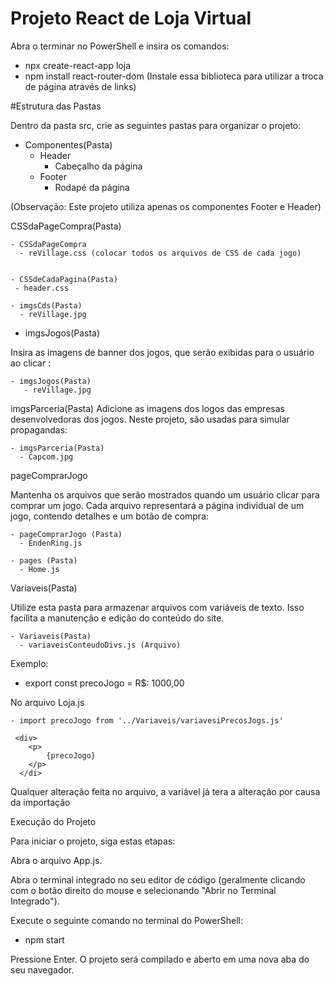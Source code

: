 # Projeto React de Loja Virtual

  Abra o terminar no PowerShell e insira os comandos:

- npx create-react-app loja
- npm install react-router-dom (Instale essa biblioteca para utilizar a troca de página através de links)


#Estrutura das Pastas

Dentro da pasta src, crie as seguintes pastas para organizar o projeto:

- Componentes(Pasta)
   - Header
     - Cabeçalho da página
   - Footer
      - Rodapé da página

(Observação: Este projeto utiliza apenas os componentes Footer e Header)

CSSdaPageCompra(Pasta)

    - CSSdaPageCompra
      - reVillage.css (colocar todos os arquivos de CSS de cada jogo)


    - CSSdeCadaPagina(Pasta)
     - header.css

    - imgsCds(Pasta)
      - reVillage.jpg

- imgsJogos(Pasta)

Insira as imagens de banner dos jogos, que serão exibidas para o usuário ao clicar :

    - imgsJogos(Pasta)
       - reVillage.jpg
    
  
  imgsParceria(Pasta) 
  Adicione as imagens dos logos das empresas desenvolvedoras dos jogos. Neste projeto, são usadas para simular propagandas:
  
    - imgsParceria(Pasta)
      - Capcom.jpg

pageComprarJogo

Mantenha os arquivos que serão mostrados quando um usuário clicar para comprar um jogo. Cada arquivo representará a página individual de um jogo, contendo detalhes e um botão de compra:

    - pageComprarJogo (Pasta)
      - EndenRing.js

    - pages (Pasta)
      - Home.js
     
   Variaveis(Pasta)

Utilize esta pasta para armazenar arquivos com variáveis de texto. Isso facilita a manutenção e edição do conteúdo do site.

    - Variaveis(Pasta)
      - variaveisConteudoDivs.js (Arquivo)

Exemplo:
  - export const precoJogo = R$: 1000,00

No arquivo Loja.js
      
    - import precoJogo from '../Variaveis/variavesiPrecosJogs.js'
    
     <div>
        <p>
            {precoJogo} 
        </p>
      </di>

Qualquer alteração feita no arquivo, a variável já tera a alteração por causa da importação

Execução do Projeto

Para iniciar o projeto, siga estas etapas:

Abra o arquivo App.js.

Abra o terminal integrado no seu editor de código (geralmente clicando com o botão direito do mouse e selecionando "Abrir no Terminal Integrado").

Execute o seguinte comando no terminal do PowerShell:
  - npm start

Pressione Enter. O projeto será compilado e aberto em uma nova aba do seu navegador.
